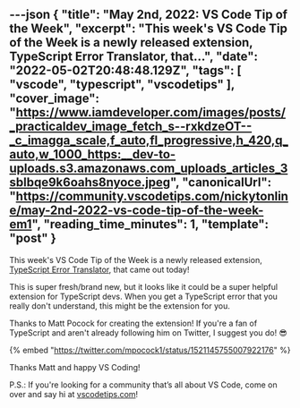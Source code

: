---json
{
  "title": "May 2nd, 2022: VS Code Tip of the Week",
  "excerpt": "This week's VS Code Tip of the Week is a newly released extension, TypeScript Error Translator, that...",
  "date": "2022-05-02T20:48:48.129Z",
  "tags": [
    "vscode",
    "typescript",
    "vscodetips"
  ],
  "cover_image": "https://www.iamdeveloper.com/images/posts/_practicaldev_image_fetch_s--rxkdzeOT--_c_imagga_scale,f_auto,fl_progressive,h_420,q_auto,w_1000_https:__dev-to-uploads.s3.amazonaws.com_uploads_articles_3sblbqe9k6oahs8nyoce.jpeg",
  "canonicalUrl": "https://community.vscodetips.com/nickytonline/may-2nd-2022-vs-code-tip-of-the-week-em1",
  "reading_time_minutes": 1,
  "template": "post"
}
---

This week's VS Code Tip of the Week is a newly released extension, [TypeScript Error Translator](https://marketplace.visualstudio.com/items?itemName=mattpocock.ts-error-translator), that came out today!

This is super fresh/brand new, but it looks like it could be a super helpful extension for TypeScript devs. When you get a TypeScript error that you really don't understand, this might be the extension for you.

Thanks to Matt Pocock for creating the extension! If you're a fan of TypeScript and aren't already following him on Twitter, I suggest you do! 😎

{% embed "https://twitter.com/mpocock1/status/1521145755007922176" %}

Thanks Matt and happy VS Coding!

P.S.: If you're looking for a community that’s all about VS Code, come on over and say hi at [vscodetips.com](https://vscodetips.com)!
